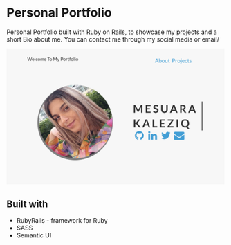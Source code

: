 # Personal Portfolio

Personal Portfolio built with Ruby on Rails, to showcase my projects and a short Bio about me. You can contact me through my social media or email/


![Portfolio](/portfolio.png)



## Built with 
* RubyRails - framework for Ruby
* SASS 
* Semantic UI
